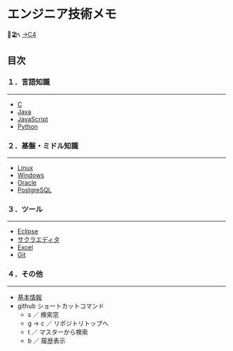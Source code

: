 # エンジニア技術メモ

💁🏖📞 [→C4](/04_Other/c4/README.md)

## 目次

### １．言語知識
---
- [C](/01_Languages/C/README.md)
- [Java](/01_Languages/Java/README.md)
- [JavaScript](/01_Languages/JavaScript/README.md)
- [Python](/01_Languages/Python/README.md)

### ２．基盤・ミドル知識
---
- [Linux](/02_Middle/Linux/README.md)
- [Windows](/02_Middle/Windows/README.md)
- [Oracle](/02_Middle/Oracle/README.md)
- [PostgreSQL](/02_Middle/PostgreSQL/README.md)

### ３．ツール
---
- [Eclipse](/03_Tool/Eclipse/README.md)
- [サクラエディタ](/03_Tool/Sakura/README.md)
- [Excel](/03_Tool/Excel/README.md)
- [Git](/03_Tool/Git/README.md)

### ４．その他
---
- [基本情報](/04_Other/README.md)
- github ショートカットコマンド
    - s ／ 検索窓
    - g → c ／ リポジトリトップへ
    - t ／ マスターから検索
    - b ／ 履歴表示 